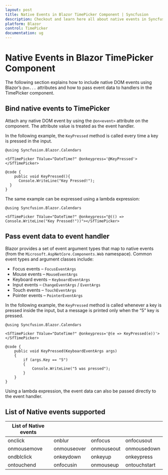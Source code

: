 ```yaml
---
layout: post
title: Native Events in Blazor TimePicker Component | Syncfusion
description: Checkout and learn here all about native events in Syncfusion Blazor TimePicker component and much more.
platform: Blazor
control: TimePicker
documentation: ug
---
```


# Native Events in Blazor TimePicker Component

The following section explains how to include native DOM events using Blazor’s `@on...` attributes and how to pass event data to handlers in the TimePicker component.

## Bind native events to TimePicker

Attach any native DOM event by using the `@on<event>` attribute on the component. The attribute value is treated as the event handler.

In the following example, the `KeyPressed` method is called every time a key is pressed in the input.

```cshtml
@using Syncfusion.Blazor.Calendars

<SfTimePicker TValue="DateTime?" @onkeypress='@KeyPressed'></SfTimePicker>

@code {
    public void KeyPressed(){
      Console.WriteLine("Key Pressed!");
  }
}
```

The same example can be expressed using a lambda expression:

```cshtml
@using Syncfusion.Blazor.Calendars

<SfTimePicker TValue="DateTime?" @onkeypress="@(() => Console.WriteLine("Key Pressed!"))"></SfTimePicker>
```

## Pass event data to event handler

Blazor provides a set of event argument types that map to native events (from the `Microsoft.AspNetCore.Components.Web` namespace). Common event types and argument classes include:

* Focus events – `FocusEventArgs`
* Mouse events – `MouseEventArgs`
* Keyboard events – `KeyboardEventArgs`
* Input events – `ChangeEventArgs` / `EventArgs`
* Touch events – `TouchEventArgs`
* Pointer events – `PointerEventArgs`

In the following example, the `KeyPressed` method is called whenever a key is pressed inside the input, but a message is printed only when the “5” key is pressed.

```cshtml
@using Syncfusion.Blazor.Calendars

<SfTimePicker TValue="DateTime?" @onkeypress='@(e => KeyPressed(e))'></SfTimePicker>

@code {
    public void KeyPressed(KeyboardEventArgs args)
    {
        if (args.Key == "5")
        {
            Console.WriteLine("5 was pressed");
        }
    }
}
```

Using a lambda expression, the event data can also be passed directly to the event handler.

## List of Native events supported

| List of Native events |  |  | |
| --- | --- | --- | --- |
| onclick | onblur | onfocus | onfocusout |
| onmousemove | onmouseover | onmouseout | onmousedown | onmouseup |
| ondblclick | onkeydown | onkeyup | onkeypress |
| ontouchend | onfocusin | onmouseup | ontouchstart |